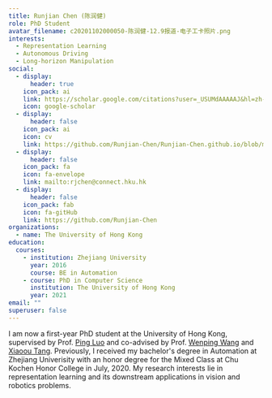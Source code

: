 ```yaml
---
title: Runjian Chen (陈润健)
role: PhD Student
avatar_filename: c20201102000050-陈润健-12.9报道-电子工卡照片.png
interests:
  - Representation Learning
  - Autonomous Driving
  - Long-horizon Manipulation
social:
  - display:
      header: true
    icon_pack: ai
    link: https://scholar.google.com/citations?user=_USUMdAAAAAJ&hl=zh-CN
    icon: google-scholar
  - display:
      header: false
    icon_pack: ai
    icon: cv
    link: https://github.com/Runjian-Chen/Runjian-Chen.github.io/blob/main/attaches/CV.pdf
  - display:
      header: false
    icon_pack: fa
    icon: fa-envelope
    link: mailto:rjchen@connect.hku.hk
  - display:
      header: false
    icon_pack: fab
    icon: fa-gitHub
    link: https://github.com/Runjian-Chen
organizations:
  - name: The University of Hong Kong
education:
  courses:
    - institution: Zhejiang University
      year: 2016
      course: BE in Automation
    - course: PhD in Computer Science
      institution: The University of Hong Kong
      year: 2021
email: ""
superuser: false
---
```

I am now a first-year PhD student at the University of Hong Kong, supervised by Prof. [Ping Luo](http://luoping.me) and co-advised by Prof. [Wenping Wang](https://www.cs.hku.hk/people/academic-staff/wenping) and [Xiaoou Tang](https://www.ie.cuhk.edu.hk/people/xotang.shtml). Previously, I received my bachelor's degree in Automation at Zhejiang Univerisity with an honor degree for the Mixed Class at Chu Kochen Honor College in July, 2020. My research interests lie in representation learning and its downstream applications in vision and robotics problems.
